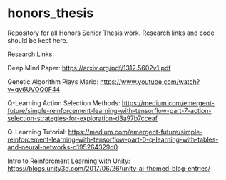 # honors_thesis
Repository for all Honors Senior Thesis work.  Research links and code should be kept here.

Research Links:

Deep Mind Paper:
https://arxiv.org/pdf/1312.5602v1.pdf 

Genetic Algorithm Plays Mario:
https://www.youtube.com/watch?v=qv6UVOQ0F44

Q-Learning Action Selection Methods:
https://medium.com/emergent-future/simple-reinforcement-learning-with-tensorflow-part-7-action-selection-strategies-for-exploration-d3a97b7cceaf

Q-Learning Tutorial:
https://medium.com/emergent-future/simple-reinforcement-learning-with-tensorflow-part-0-q-learning-with-tables-and-neural-networks-d195264329d0

Intro to Reinforcment Learning with Unity:
https://blogs.unity3d.com/2017/06/26/unity-ai-themed-blog-entries/



